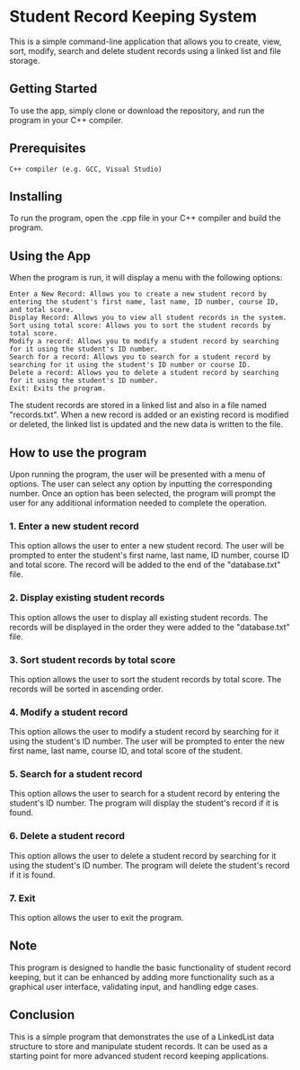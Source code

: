 # Student Record Keeping System

This is a simple command-line application that allows you to create, view, sort, modify, search and delete student records using a linked list and file storage.

## Getting Started

To use the app, simply clone or download the repository, and run the program in your C++ compiler.

## Prerequisites

    C++ compiler (e.g. GCC, Visual Studio)

## Installing

To run the program, open the .cpp file in your C++ compiler and build the program.

## Using the App

When the program is run, it will display a menu with the following options:

    Enter a New Record: Allows you to create a new student record by entering the student's first name, last name, ID number, course ID, and total score.
    Display Record: Allows you to view all student records in the system.
    Sort using total score: Allows you to sort the student records by total score.
    Modify a record: Allows you to modify a student record by searching for it using the student's ID number.
    Search for a record: Allows you to search for a student record by searching for it using the student's ID number or course ID.
    Delete a record: Allows you to delete a student record by searching for it using the student's ID number.
    Exit: Exits the program.

The student records are stored in a linked list and also in a file named "records.txt". When a new record is added or an existing record is modified or deleted, the linked list is updated and the new data is written to the file.

## How to use the program

Upon running the program, the user will be presented with a menu of options. The user can select any option by inputting the corresponding number. Once an option has been selected, the program will prompt the user for any additional information needed to complete the operation.

### 1. Enter a new student record

This option allows the user to enter a new student record. The user will be prompted to enter the student's first name, last name, ID number, course ID and total score. The record will be added to the end of the "database.txt" file.

### 2. Display existing student records

This option allows the user to display all existing student records. The records will be displayed in the order they were added to the "database.txt" file.

### 3. Sort student records by total score

This option allows the user to sort the student records by total score. The records will be sorted in ascending order.

### 4. Modify a student record

This option allows the user to modify a student record by searching for it using the student's ID number. The user will be prompted to enter the new first name, last name, course ID, and total score of the student.

### 5. Search for a student record

This option allows the user to search for a student record by entering the student's ID number. The program will display the student's record if it is found.

### 6. Delete a student record

This option allows the user to delete a student record by searching for it using the student's ID number. The program will delete the student's record if it is found.

### 7. Exit
This option allows the user to exit the program.

## Note
This program is designed to handle the basic functionality of student record keeping, but it can be enhanced by adding more functionality such as a graphical user interface, validating input, and handling edge cases.

## Conclusion
This is a simple program that demonstrates the use of a LinkedList data structure to store and manipulate student records. It can be used as a starting point for more advanced student record keeping applications.
